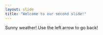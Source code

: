 ```yaml
---
layout: slide
title: "Welcome to our second slide!"
---
```

Sunny weather!
Use the left arrow to go back!
